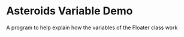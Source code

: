 Asteroids Variable Demo
==========
A program to help explain how the variables of the Floater class work